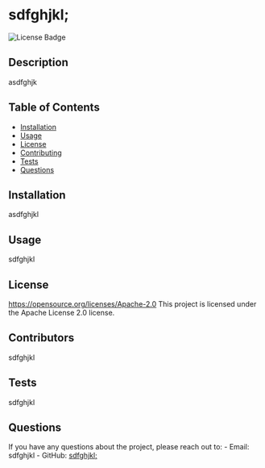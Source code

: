 # sdfghjkl; 
  ![License Badge](https://img.shields.io/badge/License-Apache%202.0-fuchsia.svg)
  
## Description
  asdfghjk

## Table of Contents
- [Installation](#installation)
- [Usage](#usage)
- [License](#license)
- [Contributing](#contributing)
- [Tests](#tests)
- [Questions](#questions)

## Installation
  asdfghjkl  

## Usage
  sdfghjkl

## License
  

https://opensource.org/licenses/Apache-2.0
This project is licensed under the Apache License 2.0 license.

## Contributors
  sdfghjkl

## Tests
  sdfghjkl

## Questions
  If you have any questions about the project, please reach out to:
    - Email: sdfghjkl
    - GitHub: [sdfghjkl;](https://github.com/sdfghjkl;)
